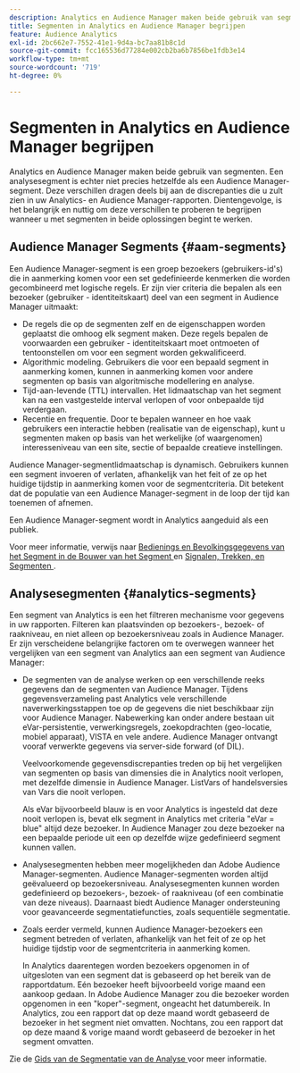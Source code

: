 ```yaml
---
description: Analytics en Audience Manager maken beide gebruik van segmenten. Een analysesegment is echter niet precies hetzelfde als een Audience Manager-segment. Deze verschillen dragen deels bij aan de discrepanties die u zult zien in uw Analytics- en Audience Manager-rapporten. Dientengevolge, is het belangrijk en nuttig om deze verschillen te proberen te begrijpen wanneer u met segmenten in beide oplossingen begint te werken.
title: Segmenten in Analytics en Audience Manager begrijpen
feature: Audience Analytics
exl-id: 2bc662e7-7552-41e1-9d4a-bc7aa81b8c1d
source-git-commit: fcc165536d77284e002cb2ba6b7856be1fdb3e14
workflow-type: tm+mt
source-wordcount: '719'
ht-degree: 0%

---
```


# Segmenten in Analytics en Audience Manager begrijpen

Analytics en Audience Manager maken beide gebruik van segmenten. Een analysesegment is echter niet precies hetzelfde als een Audience Manager-segment. Deze verschillen dragen deels bij aan de discrepanties die u zult zien in uw Analytics- en Audience Manager-rapporten. Dientengevolge, is het belangrijk en nuttig om deze verschillen te proberen te begrijpen wanneer u met segmenten in beide oplossingen begint te werken.

## Audience Manager Segments {#aam-segments}

Een Audience Manager-segment is een groep bezoekers (gebruikers-id&#39;s) die in aanmerking komen voor een set gedefinieerde kenmerken die worden gecombineerd met logische regels. Er zijn vier criteria die bepalen als een bezoeker (gebruiker - identiteitskaart) deel van een segment in Audience Manager uitmaakt:

* De regels die op de segmenten zelf en de eigenschappen worden geplaatst die omhoog elk segment maken. Deze regels bepalen de voorwaarden een gebruiker - identiteitskaart moet ontmoeten of tentoonstellen om voor een segment worden gekwalificeerd.
* Algorithmic modeling. Gebruikers die voor een bepaald segment in aanmerking komen, kunnen in aanmerking komen voor andere segmenten op basis van algoritmische modellering en analyse.
* Tijd-aan-levende (TTL) intervallen. Het lidmaatschap van het segment kan na een vastgestelde interval verlopen of voor onbepaalde tijd verdergaan.
* Recentie en frequentie. Door te bepalen wanneer en hoe vaak gebruikers een interactie hebben (realisatie van de eigenschap), kunt u segmenten maken op basis van het werkelijke (of waargenomen) interesseniveau van een site, sectie of bepaalde creatieve instellingen.

Audience Manager-segmentlidmaatschap is dynamisch. Gebruikers kunnen een segment invoeren of verlaten, afhankelijk van het feit of ze op het huidige tijdstip in aanmerking komen voor de segmentcriteria. Dit betekent dat de populatie van een Audience Manager-segment in de loop der tijd kan toenemen of afnemen.

Een Audience Manager-segment wordt in Analytics aangeduid als een publiek.

Voor meer informatie, verwijs naar [ Bedienings en Bevolkingsgegevens van het Segment in de Bouwer van het Segment ](https://experienceleague.adobe.com/docs/audience-manager/user-guide/features/segments/segment-builder-data.html) en [ Signalen, Trekken, en Segmenten ](https://experienceleague.adobe.com/docs/audience-manager/user-guide/reference/signal-trait-segment.html).

## Analysesegmenten {#analytics-segments}

Een segment van Analytics is een het filtreren mechanisme voor gegevens in uw rapporten. Filteren kan plaatsvinden op bezoekers-, bezoek- of raakniveau, en niet alleen op bezoekersniveau zoals in Audience Manager. Er zijn verscheidene belangrijke factoren om te overwegen wanneer het vergelijken van een segment van Analytics aan een segment van Audience Manager:

* De segmenten van de analyse werken op een verschillende reeks gegevens dan de segmenten van Audience Manager. Tijdens gegevensverzameling past Analytics vele verschillende naverwerkingsstappen toe op de gegevens die niet beschikbaar zijn voor Audience Manager. Nabewerking kan onder andere bestaan uit eVar-persistentie, verwerkingsregels, zoekopdrachten (geo-locatie, mobiel apparaat), VISTA en vele andere. Audience Manager ontvangt vooraf verwerkte gegevens via server-side forward (of DIL).

  Veelvoorkomende gegevensdiscrepanties treden op bij het vergelijken van segmenten op basis van dimensies die in Analytics nooit verlopen, met dezelfde dimensie in Audience Manager. ListVars of handelsversies van Vars die nooit verlopen.

  Als eVar bijvoorbeeld blauw is en voor Analytics is ingesteld dat deze nooit verlopen is, bevat elk segment in Analytics met criteria &quot;eVar = blue&quot; altijd deze bezoeker. In Audience Manager zou deze bezoeker na een bepaalde periode uit een op dezelfde wijze gedefinieerd segment kunnen vallen.

* Analysesegmenten hebben meer mogelijkheden dan Adobe Audience Manager-segmenten. Audience Manager-segmenten worden altijd geëvalueerd op bezoekersniveau. Analysesegmenten kunnen worden gedefinieerd op bezoekers-, bezoek- of raakniveau (of een combinatie van deze niveaus). Daarnaast biedt Audience Manager ondersteuning voor geavanceerde segmentatiefuncties, zoals sequentiële segmentatie.

* Zoals eerder vermeld, kunnen Audience Manager-bezoekers een segment betreden of verlaten, afhankelijk van het feit of ze op het huidige tijdstip voor de segmentcriteria in aanmerking komen.

  In Analytics daarentegen worden bezoekers opgenomen in of uitgesloten van een segment dat is gebaseerd op het bereik van de rapportdatum. Eén bezoeker heeft bijvoorbeeld vorige maand een aankoop gedaan. In Adobe Audience Manager zou die bezoeker worden opgenomen in een &quot;koper&quot;-segment, ongeacht het datumbereik. In Analytics, zou een rapport dat op deze maand wordt gebaseerd de bezoeker in het segment niet omvatten. Nochtans, zou een rapport dat op deze maand &amp; vorige maand wordt gebaseerd de bezoeker in het segment omvatten.

Zie de [ Gids van de Segmentatie van de Analyse ](/help/components/segmentation/seg-home.md) voor meer informatie.
